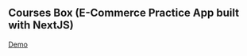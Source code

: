## Courses Box (E-Commerce Practice App built with NextJS)

[Demo](https://courses-kia0qijaz-esteban-90.vercel.app/)
